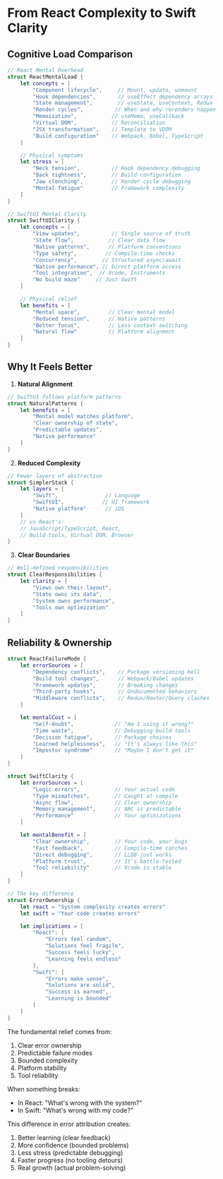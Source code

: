# From React Complexity to Swift Clarity

## Cognitive Load Comparison
```swift
// React Mental Overhead
struct ReactMentalLoad {
    let concepts = [
        "Component lifecycle",     // Mount, update, unmount
        "Hook dependencies",       // useEffect dependency arrays
        "State management",        // useState, useContext, Redux
        "Render cycles",          // When and why rerenders happen
        "Memoization",           // useMemo, useCallback
        "Virtual DOM",           // Reconciliation
        "JSX transformation",    // Template to VDOM
        "Build configuration"    // Webpack, Babel, TypeScript
    ]

    // Physical symptoms
    let stress = [
        "Neck tension",          // Hook dependency debugging
        "Back tightness",        // Build configuration
        "Jaw clenching",         // Render cycle debugging
        "Mental fatigue"         // Framework complexity
    ]
}

// SwiftUI Mental Clarity
struct SwiftUIClarity {
    let concepts = [
        "View updates",          // Single source of truth
        "State flow",           // Clear data flow
        "Native patterns",      // Platform conventions
        "Type safety",         // Compile-time checks
        "Concurrency",        // Structured async/await
        "Native performance", // Direct platform access
        "Tool integration",  // Xcode, Instruments
        "No build maze"     // Just Swift
    ]

    // Physical relief
    let benefits = [
        "Mental space",         // Clear mental model
        "Reduced tension",      // Native patterns
        "Better focus",         // Less context switching
        "Natural flow"          // Platform alignment
    ]
}
```

## Why It Feels Better

1. **Natural Alignment**
```swift
// SwiftUI follows platform patterns
struct NaturalPatterns {
    let benefits = [
        "Mental model matches platform",
        "Clear ownership of state",
        "Predictable updates",
        "Native performance"
    ]
}
```

2. **Reduced Complexity**
```swift
// Fewer layers of abstraction
struct SimplerStack {
    let layers = [
        "Swift",               // Language
        "SwiftUI",            // UI framework
        "Native platform"      // iOS
    ]
    // vs React's:
    // JavaScript/TypeScript, React,
    // Build tools, Virtual DOM, Browser
}
```

3. **Clear Boundaries**
```swift
// Well-defined responsibilities
struct ClearResponsibilities {
    let clarity = [
        "Views own their layout",
        "State owns its data",
        "System owns performance",
        "Tools own optimization"
    ]
}
```

## Reliability & Ownership
```swift
struct ReactFailureMode {
    let errorSources = [
        "Dependency conflicts",    // Package versioning hell
        "Build tool changes",      // Webpack/Babel updates
        "Framework updates",       // Breaking changes
        "Third-party hooks",       // Undocumented behaviors
        "Middleware conflicts",    // Redux/Router/Query clashes
    ]

    let mentalCost = [
        "Self-doubt",             // "Am I using it wrong?"
        "Time waste",             // Debugging build tools
        "Decision fatigue",       // Package choices
        "Learned helplessness",   // "It's always like this"
        "Impostor syndrome"       // "Maybe I don't get it"
    ]
}

struct SwiftClarity {
    let errorSources = [
        "Logic errors",           // Your actual code
        "Type mismatches",        // Caught at compile
        "Async flow",             // Clear ownership
        "Memory management",      // ARC is predictable
        "Performance"             // Your optimizations
    ]

    let mentalBenefit = [
        "Clear ownership",        // Your code, your bugs
        "Fast feedback",          // Compile-time catches
        "Direct debugging",       // LLDB just works
        "Platform trust",         // It's battle-tested
        "Tool reliability"        // Xcode is stable
    ]
}

// The key difference
struct ErrorOwnership {
    let react = "System complexity creates errors"
    let swift = "Your code creates errors"

    let implications = [
        "React": [
            "Errors feel random",
            "Solutions feel fragile",
            "Success feels lucky",
            "Learning feels endless"
        ],
        "Swift": [
            "Errors make sense",
            "Solutions are solid",
            "Success is earned",
            "Learning is bounded"
        ]
    ]
}
```

The fundamental relief comes from:
1. Clear error ownership
2. Predictable failure modes
3. Bounded complexity
4. Platform stability
5. Tool reliability

When something breaks:
- In React: "What's wrong with the system?"
- In Swift: "What's wrong with my code?"

This difference in error attribution creates:
1. Better learning (clear feedback)
2. More confidence (bounded problems)
3. Less stress (predictable debugging)
4. Faster progress (no tooling detours)
5. Real growth (actual problem-solving)
